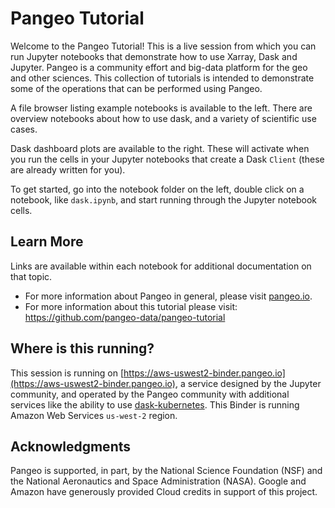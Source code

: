 # Pangeo Tutorial

Welcome to the Pangeo Tutorial!
This is a live session from which you can run Jupyter notebooks that demonstrate how to use Xarray, Dask and Jupyter.
Pangeo is a community effort and big-data platform for the geo and other sciences.
This collection of tutorials is intended to demonstrate some of the operations that can be performed using Pangeo.

A file browser listing example notebooks is available to the left.  There are overview notebooks about how to use dask, and a variety of scientific use cases.

Dask dashboard plots are available to the right.  These will activate when you
run the cells in your Jupyter notebooks that create a Dask `Client` (these are already written for you).

To get started, go into the notebook folder on the left, double click on a notebook, like `dask.ipynb`, and start running through the Jupyter notebook cells.

## Learn More

Links are available within each notebook for additional documentation on that topic.

- For more information about Pangeo in general, please visit [pangeo.io](https://pangeo.io).
- For more information about this tutorial please visit: https://github.com/pangeo-data/pangeo-tutorial

## Where is this running?

This session is running on [https://aws-uswest2-binder.pangeo.io](https://aws-uswest2-binder.pangeo.io), a service designed by the Jupyter community, and operated by the Pangeo community with additional services like the ability to use [dask-kubernetes](https://kubernetes.dask.org/en/latest/). This Binder is running Amazon Web Services `us-west-2` region.

## Acknowledgments

Pangeo is supported, in part, by the National Science Foundation (NSF) and the National Aeronautics and Space Administration (NASA). Google and Amazon have generously provided Cloud credits in support of this project.
